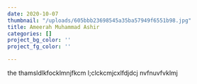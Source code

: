 ```yaml
---
date: 2020-10-07
thumbnail: "/uploads/605bbb23698545a35ba57949f6551b98.jpg"
title: Ameerah Muhammad Ashir
categories: []
project_bg_color: ''
project_fg_color: ''

---
```

the thamsldlkfocklmnjfkcm l;clckcmjcxlfdjdcj nvfnuvfvklmj